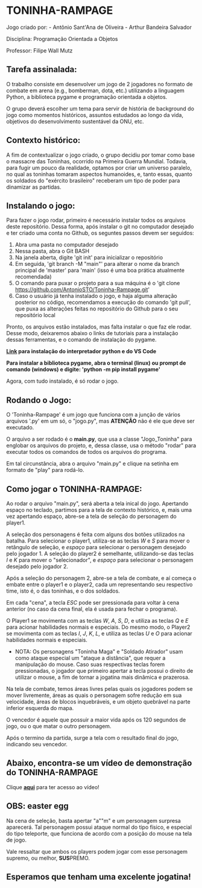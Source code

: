 # TONINHA-RAMPAGE

Jogo criado por: - Antônio Sant'Ana de Oliveira
                 - Arthur Bandeira Salvador

Disciplina: Programação Orientada a Objetos

Professor: Filipe Wall Mutz


## Tarefa assinalada:

O trabalho consiste em desenvolver um jogo de 2 jogadores no formato de combate em arena (e.g., bomberman, dota, etc.) utilizando a linguagem Python, a biblioteca pygame e programação orientada a objetos.

O grupo deverá escolher um tema para servir de história de background do jogo como momentos históricos, assuntos estudados ao longo da vida, objetivos do desenvolvimento sustentável da ONU, etc. 


## Contexto histórico:

A fim de contextualizar o jogo criado, o grupo decidiu por tomar como base o massacre das Toninhas, ocorrido na Primeira Guerra Mundial. Todavia, para fugir um pouco da realidade, optamos por criar um universo paralelo, no qual as toninhas tomaram aspectos humanoides, e, tanto essas, quanto os soldados do "exército brasileiro" receberam um tipo de poder para dinamizar as partidas.


## Instalando o jogo:

Para fazer o jogo rodar, primeiro é necessário instalar todos os arquivos deste repositório. Dessa forma, após instalar o git no computador desejado e ter criado uma conta no Github, os seguntes passos devem ser seguidos:

1) Abra uma pasta no computador desejado
2) Nessa pasta, abra o Git BASH
3) Na janela aberta, digite 'git init' para inicializar o repositório
4) Em seguida, 'git branch -M "main"' para alterar o nome da branch principal de 'master' para 'main' (isso é uma boa prática atualmente recomendada)
5) O comando para puxar o projeto para a sua máquina é o 'git clone https://github.com/AntonioSTO/Toninha-Rampage.git'
6) Caso o usuário já tenha instalado o jogo, e haja alguma alteração posterior no código, recomendamos a execução do comando 'git pull', que puxa as alterações feitas no repositório do Github para o seu repositório local

Pronto, os arquivos estão instalados, mas falta instalar o que faz ele rodar. Desse modo, deixaremos abaixo o links de tutoriais para a instalação dessas ferramentas, e o comando de instalação do pygame.

**[Link](https://youtu.be/FTV6kZeKcbI) para instalação do interpretador python e do VS Code**

**Para instalar a biblioteca pygame, abra o terminal (linux) ou prompt de comando (windows) e digite: 'python -m pip install pygame'**

Agora, com tudo instalado, é só rodar o jogo.


## Rodando o Jogo:

O 'Toninha-Rampage' é um jogo que funciona com a junção de vários arquivos '.py' em um só, o "jogo.py", mas **ATENÇÃO** não é ele que deve ser executado.

O arquivo a ser rodado é o **main.py**, que usa a classe "Jogo_Toninha" para englobar os arquivos do projeto, e, dessa classe, usa o método "rodar" para executar todos os comandos de todos os arquivos do programa.

Em tal circunstância, abra o arquivo "main.py" e clique na setinha em formato de "play" para rodá-lo.


## Como jogar o TONINHA-RAMPAGE:

Ao rodar o arquivo "main.py", será aberta a tela inical do jogo. Apertando espaço no teclado, partimos para a tela de contexto histórico, e, mais uma vez apertando espaço, abre-se a tela de seleção do personagem do player1.

A seleção dos personagens é feita com alguns dos botões utilizados na batalha. Para selecionar o player1, utiliza-se as teclas *W* e *S* para mover o retângulo de seleção, e *espaço* para selecionar o personagem desejado pelo jogador 1. A seleção do player2 é semelhante, utilizando-se das teclas *I* e *K* para mover o "selecionador", e *espaço* para selecionar o personagem desejado pelo jogador 2.

Após a seleção do personagem 2, abre-se a tela de combate, e aí começa o embate entre o player1 e o player2, cada um representando seu respectivo time, isto é, o das toninhas, e o dos soldados.

Em cada "cena", a tecla *ESC* pode ser pressionada para voltar à cena anterior (no caso da cena final, ela é usada para fechar o programa).

O Player1 se movimenta com as teclas *W*, *A*, *S*, *D*, e utiliza as teclas *Q* e *E* para acionar habilidades normais e especiais. Do mesmo modo, o Player2 se movimenta com as teclas *I*, *J*, *K*, *L*, e utiliza as teclas *U* e *O* para acionar habilidades normais e especiais.

* NOTA:
    Os personagens "Toninha Maga" e "Soldado Atirador" usam como ataque especial um "ataque a distância", que requer a manipulação do mouse. Caso suas respectivas teclas forem pressionadas, o jogador que primeiro apertar a tecla possui o direito de utilizar o mouse, a fim de tornar a jogatina mais dinâmica e prazerosa.

Na tela de combate, temos áreas livres pelas quais os jogadores podem se mover livremente, áreas as quais o personagem sofre redução em sua velocidade, áreas de blocos inquebráveis, e um objeto quebrável na parte inferior esquerda do mapa.

O vencedor é aquele que possuir a maior vida após os 120 segundos de jogo, ou o que matar o outro personagem.

Após o termino da partida, surge a tela com o resultado final do jogo, indicando seu vencedor.


## Abaixo, encontra-se um vídeo de demonstração do TONINHA-RAMPAGE

Clique **[aqui](https://youtu.be/FT3jzhTvY4Q)** para ter acesso ao vídeo!


## OBS: easter egg

Na cena de seleção, basta apertar "a""m" e um personagem surpresa aparecerá. Tal personagem possui ataque normal do tipo físico, e especial do tipo teleporte, que funciona de acordo com a posição do mouse na tela de jogo.

Vale ressaltar que ambos os players podem jogar com esse personagem supremo, ou melhor, **SUS**PREMO.

## Esperamos que tenham uma excelente jogatina!
